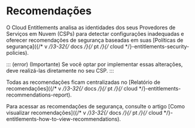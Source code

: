 # Recomendações

O Cloud Entitlements analisa as identidades dos seus Provedores de Serviços em Nuvem (CSPs) para detectar configurações inadequadas e oferecer recomendações de segurança baseadas em suas [Políticas de segurança]({/* v */}3-32{/* docs */}{/* pt */}{/* cloud */}-entitlements-security-policies).

::: (error) (Importante)
Se você optar por implementar essas alterações, deve realizá-las diretamente no seu CSP.
:::

Todas as recomendações ficam centralizadas no [Relatório de recomendações]({/* v */}3-32{/* docs */}{/* pt */}{/* cloud */}-entitlements-recommendations-report). 

Para acessar as recomendações de segurança, consulte o artigo [Como visualizar recomendações]({/* v */}3-32{/* docs */}{/* pt */}{/* cloud */}-entitlements-how-to-view-recommendations).
